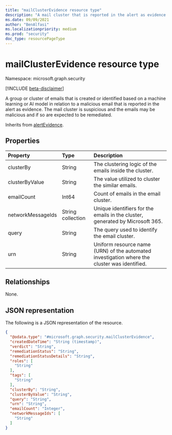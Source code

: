 ```yaml
---
title: "mailClusterEvidence resource type"
description: "A mail cluster that is reported in the alert as evidence."
ms.date: 09/09/2021
author: "BenAlfasi"
ms.localizationpriority: medium
ms.prod: "security"
doc_type: resourcePageType
---
```

# mailClusterEvidence resource type

Namespace: microsoft.graph.security

[!INCLUDE [beta-disclaimer](../../includes/beta-disclaimer.md)]

A group or cluster of emails that is created or identified based on a machine learning or AI model in relation to a malicious email that is reported in the alert as evidence.
The mail cluster is suspicious and the emails may be malicious and if so are expected to be remediated.

Inherits from [alertEvidence](../resources/security-alertevidence.md).

## Properties
|Property|Type|Description|
|:---|:---|:---|
|clusterBy|String|The clustering logic of the emails inside the cluster.|
|clusterByValue|String|The value utilized to cluster the similar emails.|
|emailCount|Int64|Count of emails in the email cluster.|
|networkMessageIds|String collection|Unique identifiers for the emails in the cluster, generated by Microsoft 365.|
|query|String|The query used to identify the email cluster.|
|urn|String|Uniform resource name (URN) of the automated investigation where the cluster was identified.|

## Relationships
None.

## JSON representation
The following is a JSON representation of the resource.
<!-- {
  "blockType": "resource",
  "@odata.type": "microsoft.graph.security.mailClusterEvidence"
}
-->
``` json
{
  "@odata.type": "#microsoft.graph.security.mailClusterEvidence",
  "createdDateTime": "String (timestamp)",
  "verdict": "String",
  "remediationStatus": "String",
  "remediationStatusDetails": "String",
  "roles": [
    "String"
  ],
  "tags": [
    "String"
  ],
  "clusterBy": "String",
  "clusterByValue": "String",
  "query": "String",
  "urn": "String",
  "emailCount": "Integer",
  "networkMessageIds": [
    "String"
  ]
}
```


